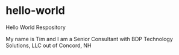# hello-world
Hello World Respository

My name is Tim and I am a Senior Consultant with BDP Technology Solutions, LLC out of Concord, NH
